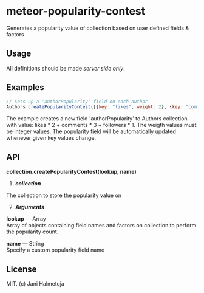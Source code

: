 meteor-popularity-contest
=========================

Generates a popularity value of collection based on user defined fields & factors

## Usage

All definitions should be made *server side only*.


## Examples

```javascript
// Sets up a 'authorPopularity' field on each author
Authors.createPopularityContest([{key: "likes", weight: 2}, {key: "comments", weight: 3}, {key: "followers", weight: 1}], 'authorPopularity');

```

The example creates a new field 'authorPopularity' to Authors collection with value: likes * 2 + comments * 3 + followers * 1.
The weigth values must be integer values. The popularity field will be automatically updated whenever given key values change.


## API

**collection.createPopularityContest(lookup, name)**

1. ***collection***

  The collection to store the popularity value on
  
2. ***Arguments***

  **lookup** — Array  
  Array of objects containing field names and factors on collection to perform the popularity count.  

  **name** — String  
  Specify a custom popularity field name


## License 

MIT. (c) Jani Halmetoja



